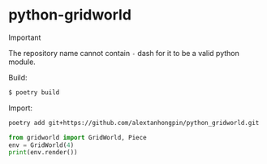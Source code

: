 # python-gridworld


> [!IMPORTANT]  
> The repository name cannot contain `-` dash for it to be a valid python module.

Build:

```bash
$ poetry build
```

Import:

```bash
poetry add git+https://github.com/alextanhongpin/python_gridworld.git
```

```python
from gridworld import GridWorld, Piece
env = GridWorld(4)
print(env.render())
```
